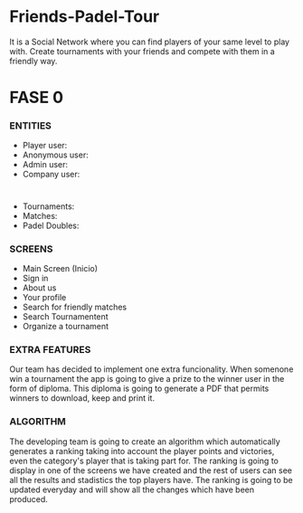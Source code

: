 # Friends-Padel-Tour
It is a Social Network where you can find players of your same level to play with. Create tournaments with your friends and compete with them in a friendly way.
# FASE 0


### ENTITIES
- Player user:
- Anonymous user:
- Admin user:
- Company user:
#
- Tournaments:
- Matches:
- Padel Doubles:

### SCREENS
- Main Screen (Inicio)
- Sign in
- About us
- Your profile
- Search for friendly matches
- Search Tournamentent 
- Organize a tournament

### EXTRA FEATURES
Our team has decided to implement one extra funcionality. When somenone win a tournament the app is going to give a prize to the winner user in the form of diploma. This diploma is going to generate a PDF that permits winners to download, keep and print it. 

### ALGORITHM
The developing team is going to create an algorithm which automatically generates a ranking taking into account the player points and victories, even the category's player that is taking part for. The ranking is going to display in one of the screens we have created and the rest of users can see all the results and stadistics the top players have. The ranking is going to be updated everyday and will show all the changes which have been produced.
